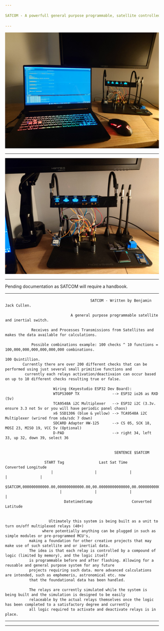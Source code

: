 ```yaml
---

SATCOM - A powerfull general purpose programmable, satellite controlled matrix switch.

---
```


![plot](./resources/img_001.JPG)

---

![plot](./resources/img_000.JPG)

---

Pending documentation as SATCOM will require a handbook.

---

                                           SATCOM - Written by Benjamin Jack Cullen.

                                  A general purpose programmable satellite and inertial switch. 

                Receives and Processes Transmissions from Satellites and makes the data available for calculations.

                Possible combinations example: 100 checks ^ 10 functions = 100,000,000,000,000,000,000 combinations.
                                                                           100 Quintillion.
            Currently there are over 200 different checks that can be performed using just several small primitive functions and
             currently each relays activation/deactivaion can occur based on up to 10 different checks resulting true or false. 
                                      
                          Wiring (Keyestudio ESP32 Dev Board):
                          WTGPS300P TX               --> ESP32 io26 as RXD (5v)
                          TCA9548A i2C Multiplexer   --> ESP32 i2C (3.3v. ensure 3.3 not 5v or you will have periodic panel chaos)
                          x6 SSD1306 (blue & yellow) --> TCA9548A i2C Multiplexer (wrired from sda/sdc 7 down)
                          SDCARD Adapter HW-125      --> CS 05, SCK 18, MOSI 23, MISO 19, VCC 5v (Optional)
                          D-PAD                      --> right 34, left 33, up 32, down 39, select 36


                                                      SENTENCE $SATCOM
                                                                                    
                      START Tag                Last Sat Time                    Converted Longitude        
                         |                   |               |                   |               |                  
                      $SATCOM,000000000000.00,000000000000.00,00.00000000000000,00.00000000000000,*Z
                             |               |               |                 |                              
                               DatetimeStamp                  Converted Latitude                                 


                        Ultimately this system is being built as a unit to turn on/off multiplexed relays (40+)
                     where potentially anything can be plugged in such as simple modules or pre-programmed MCU's, 
               making a foundation for other creative projects that may make use of such satellite and or inertial data.
               The idea is that each relay is controlled by a compound of logic (limited by memory), and the logic itself
               is programmable before and after flashing. Allowing for a reusable and general purpose system for any future
               projects requiring such data. more advanced calculations are intended, such as emphemeris, astronomical etc. now
               that the foundational data has been handled.

               The relays are currently simulated while the system is being built and the simulation is designed to be easily
               relaceable by the actual relays themselves once the logic has been completed to a satisfactory degree and currently
               all logic required to activate and deactivate relays is in place. 

---



---

